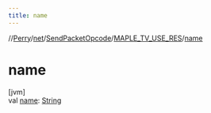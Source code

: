 ```yaml
---
title: name
---
```

//[Perry](../../../../index.html)/[net](../../index.html)/[SendPacketOpcode](../index.html)/[MAPLE_TV_USE_RES](index.html)/[name](name.html)



# name



[jvm]\
val [name](name.html): [String](https://kotlinlang.org/api/latest/jvm/stdlib/kotlin/-string/index.html)




